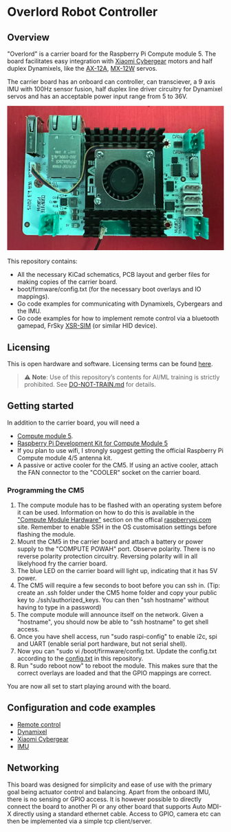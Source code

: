 # Overlord Robot Controller

## Overview

"Overlord" is a carrier board for the Raspberry Pi Compute module 5. The board facilitates easy integration with [Xiaomi Cybergear](https://www.mi.com/cyber-gear) motors and half duplex Dynamixels, like the [AX-12A](https://emanual.robotis.com/docs/en/dxl/ax/ax-12a/), [MX-12W](https://emanual.robotis.com/docs/en/dxl/ax/ax-12a/) servos.

The carrier board has an onboard can controller, can transciever, a 9 axis IMU with 100Hz sensor fusion, half duplex line driver circuitry for Dynamixel servos and has an acceptable power input range from 5 to 36V.

![Carrier board with CM5 and active cooler](./pictures/carrier_board_with_cm_and_cooler.jpg)


This repository contains:
* All the necessary KiCad schematics, PCB layout and gerber files for making copies of the carrier board.
* boot/firmware/config.txt (for the necessary boot overlays and IO mappings).
* Go code examples for communicating with Dynamixels, Cybergears and the IMU.
* Go code examples for how to implement remote control via a bluetooth gamepad, FrSky [XSR-SIM](https://www.frsky-rc.com/product/xsr-sim/) (or similar HID device).




## Licensing
This is open hardware and software. Licensing terms can be found [here](LICENSE.md).


> ⚠️ **Note**: Use of this repository’s contents for AI/ML training is strictly prohibited. See [DO-NOT-TRAIN.md](./DO-NOT-TRAIN.md) for details.

## Getting started

In addition to the carrier board, you will need a 
* [Compute module 5](https://datasheets.raspberrypi.com/cm5/cm5-datasheet.pdf). 
* [Raspberry Pi Development Kit for Compute Module 5](https://www.raspberrypi.com/products/cm5-dev-kit/)
* If you plan to use wifi, I strongly suggest getting the official Raspberry Pi Compute module 4/5 antenna kit.
* A passive or active cooler for the CM5. If using an active cooler, attach the FAN connector to the "COOLER" socket on the carrier board.

### Programming the CM5

1. The compute module has to be flashed with an operating system before it can be used. Information on how to do this is available in the ["Compute Module Hardware"](https://www.raspberrypi.com/documentation/computers/compute-module.html#flash-compute-module-emmc) section on the offical [raspberrypi.com](https://www.raspberrypi.com/) site. Remember to enable SSH in the OS customisation settings before flashing the module.
1. Mount the CM5 in the carrier board and attach a battery or power supply to the "COMPUTE POWAH" port. Observe polarity. There is no reverse polarity protection circuitry. Reversing polarity will in all likelyhood fry the carrier board.
1. The blue LED on the carrier board will light up, indicating that it has 5V power. 
1. The CM5 will require a few seconds to boot before you can ssh in. (Tip: create an .ssh folder under the CM5 home folder and copy your public key to ./ssh/authorized_keys. You can then "ssh hostname" without having to type in a password)
1. The compute module will announce itself on the network. Given a "hostname", you should now be able to "ssh hostname" to get shell access.
1. Once you have shell access, run "sudo raspi-config" to enable i2c, spi and UART (enable serial port hardware, but not serial shell).
1. Now you can "sudo vi /boot/firmware/config.txt. Update the config.txt according to the [config.txt](./config/config.txt) in this repository. 
1. Run "sudo reboot now" to reboot the module. This makes sure that the correct overlays are loaded and that the GPIO mappings are correct.

You are now all set to start playing around with the board.

## Configuration and code examples

* [Remote control](./firmware/examples/remote-control/README.md)
* [Dynamixel](./firmware/examples/dynamixel/README.md)
* [Xiaomi Cybergear](./firmware/examples/cybergear/README.MD)
* [IMU](./firmware/examples/imu/README.md)

## Networking

This board was designed for simplicity and ease of use with the primary goal being actuator control and balancing. Apart from the onboard IMU, there is no sensing or GPIO access. It is however possible to directly connect the board to another Pi or any other board that supports Auto MDI-X directly using a standard ethernet cable. Access to GPIO, camera etc can then be implemented via a simple tcp client/server.

